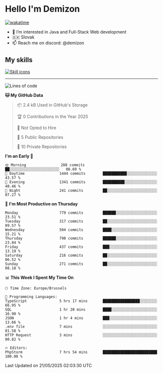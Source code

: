 # Hello I'm Demizon
[![wakatime](https://wakatime.com/badge/user/6ad1949f-d6d7-44f9-9eee-c35e54cc499b.svg)](https://wakatime.com/@6ad1949f-d6d7-44f9-9eee-c35e54cc499b)
- 👀 I’m interested in Java and Full-Stack Web development
- 🇸🇰 Slovak
- 📫 Reach me on discord: @demizon

## My skills
[![Skill icons](https://skillicons.dev/icons?i=java,js,ts,html,css,react,nextjs,tailwind,supabase,py,git,docker,linux,mysql,postgres,mongo&theme=dark)](https://github.com/Demizon3433)

---

<!--START_SECTION:waka-->
![Lines of code](https://img.shields.io/badge/From%20Hello%20World%20I%27ve%20Written-1.0%20million%20lines%20of%20code-blue)

**🐱 My GitHub Data** 

> 📦 2.4 kB Used in GitHub's Storage 
 > 
> 🏆 0 Contributions in the Year 2025
 > 
> 🚫 Not Opted to Hire
 > 
> 📜 5 Public Repositories 
 > 
> 🔑 10 Private Repositories 
 > 
**I'm an Early 🐤** 

```text
🌞 Morning                288 commits         ██░░░░░░░░░░░░░░░░░░░░░░░   08.69 % 
🌆 Daytime                1444 commits        ███████████░░░░░░░░░░░░░░   43.57 % 
🌃 Evening                1341 commits        ██████████░░░░░░░░░░░░░░░   40.46 % 
🌙 Night                  241 commits         ██░░░░░░░░░░░░░░░░░░░░░░░   07.27 % 
```
📅 **I'm Most Productive on Thursday** 

```text
Monday                   779 commits         ██████░░░░░░░░░░░░░░░░░░░   23.51 % 
Tuesday                  317 commits         ██░░░░░░░░░░░░░░░░░░░░░░░   09.57 % 
Wednesday                504 commits         ████░░░░░░░░░░░░░░░░░░░░░   15.21 % 
Thursday                 790 commits         ██████░░░░░░░░░░░░░░░░░░░   23.84 % 
Friday                   437 commits         ███░░░░░░░░░░░░░░░░░░░░░░   13.19 % 
Saturday                 216 commits         ██░░░░░░░░░░░░░░░░░░░░░░░   06.52 % 
Sunday                   271 commits         ██░░░░░░░░░░░░░░░░░░░░░░░   08.18 % 
```


📊 **This Week I Spent My Time On** 

```text
🕑︎ Time Zone: Europe/Brussels

💬 Programming Languages: 
TypeScript               5 hrs 17 mins       █████████████████░░░░░░░░   66.95 % 
SQL                      1 hr 20 mins        ████░░░░░░░░░░░░░░░░░░░░░   16.90 % 
JSON                     1 hr 4 mins         ███░░░░░░░░░░░░░░░░░░░░░░   13.66 % 
.env file                7 mins              ░░░░░░░░░░░░░░░░░░░░░░░░░   01.58 % 
HTTP Request             3 mins              ░░░░░░░░░░░░░░░░░░░░░░░░░   00.82 % 

🔥 Editors: 
PhpStorm                 7 hrs 54 mins       █████████████████████████   100.00 % 
```


 Last Updated on 21/05/2025 02:03:30 UTC
<!--END_SECTION:waka-->
